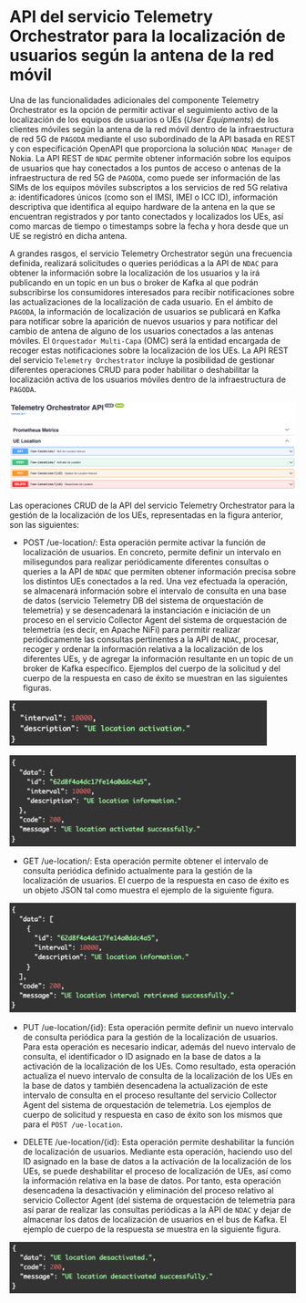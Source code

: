 # API del servicio Telemetry Orchestrator para la localización de usuarios según la antena de la red móvil

Una de las funcionalidades adicionales del componente Telemetry Orchestrator es la opción de permitir activar el seguimiento activo de la localización de los equipos de usuarios o UEs (_User Equipments_) de los clientes móviles según la antena de la red móvil dentro de la infraestructura de red 5G de `PAGODA` mediante el uso subordinado de la API basada en REST y con especificación OpenAPI que proporciona la solución `NDAC Manager` de Nokia. La API REST de `NDAC` permite obtener información sobre los equipos de usuarios que hay conectados a los puntos de acceso o antenas de la infraestructura de red 5G de `PAGODA`, como puede ser información de las SIMs de los equipos móviles subscriptos a los servicios de red 5G relativa a: identificadores únicos (como son el IMSI, IMEI o ICC ID), información descriptiva que identifica al equipo hardware de la antena en la que se encuentran registrados y por tanto conectados y localizados los UEs, así como marcas de tiempo o timestamps sobre la fecha y hora desde que un UE se registró en dicha antena.

A grandes rasgos, el servicio Telemetry Orchestrator según una frecuencia definida, realizará
solicitudes o queries periódicas a la API de `NDAC` para obtener la información sobre la localización de los usuarios y la irá publicando en un topic en un bus o broker de Kafka al que podrán subscribirse los consumidores interesados para recibir notificaciones sobre las actualizaciones de la localización de cada usuario. En el ámbito de `PAGODA`, la información de localización de usuarios se publicará en Kafka para notificar sobre la aparición de nuevos usuarios y para notificar del cambio de antena de alguno de los usuarios conectados a las antenas móviles. El `Orquestador Multi-Capa` (OMC) será la entidad encargada de recoger estas notificaciones sobre la localización de los UEs. La API REST del servicio `Telemetry Orchestrator` incluye la posibilidad de gestionar diferentes operaciones CRUD para poder habilitar o deshabilitar la localización activa de los usuarios móviles dentro de la infraestructura de `PAGODA`.

![Telemetry Orchetrator UE Location CRUD operations](docs/images/telemetry-orchestrator-crud-ue-location.png)

Las operaciones CRUD de la API del servicio Telemetry Orchestrator para la gestión de la localización de los UEs, representadas en la figura anterior, son las siguientes:

- POST /ue-location/: Esta operación permite activar la función de localización de usuarios. En concreto, permite definir un intervalo en milisegundos para realizar periódicamente diferentes consultas o queries a la API de `NDAC` que permiten obtener información precisa sobre los distintos UEs conectados a la red. Una vez efectuada la operación, se almacenará información sobre el intervalo de consulta en una base de datos (servicio Telemetry DB del sistema de orquestación de telemetría) y se desencadenará la instanciación e iniciación de un proceso en el servicio Collector Agent del sistema de orquestación de telemetría (es decir, en Apache NiFi) para permitir realizar periódicamente las consultas pertinentes a la API de `NDAC`, procesar, recoger y ordenar la información relativa a la localización de los diferentes UEs, y de agregar la información resultante en un topic de un broker de Kafka específico. Ejemplos del cuerpo de la solicitud y del cuerpo de la respuesta en caso de éxito se muestran en las siguientes figuras.

![POST UE location query](docs/images/telemetry-orchestrator-crud-ue-location-post-query.png)

![POST UE location response](docs/images/telemetry-orchestrator-crud-ue-location-post-response.png)

- GET /ue-location/: Esta operación permite obtener el intervalo de consulta periódica definido actualmente para la gestión de la localización de usuarios. El cuerpo de la respuesta en caso de éxito es un objeto JSON tal como muestra el ejemplo de la siguiente figura.

![GET UE location response](docs/images/telemetry-orchestrator-crud-ue-location-get-response.png)

- PUT /ue-location/{id}: Esta operación permite definir un nuevo intervalo de consulta periódica para la gestión de la localización de usuarios. Para esta operación es necesario indicar, además del nuevo intervalo de consulta, el identificador o ID asignado en la base de datos a la activación de la localización de los UEs. Como resultado, esta operación actualiza el nuevo intervalo de consulta de la localización de los UEs en la base de datos y también desencadena la actualización de este intervalo de consulta en el proceso resultante del servicio Collector Agent del sistema de orquestación de telemetría. Los ejemplos de cuerpo de solicitud y respuesta en caso de éxito son los mismos que para el `POST /ue-location`.

- DELETE /ue-location/{id}: Esta operación permite deshabilitar la función de localización de usuarios. Mediante esta operación, haciendo uso del ID asignado en la base de datos a la activación de la localización de los UEs, se puede deshabilitar el proceso de localización de UEs, así como la información relativa en la base de datos. Por tanto, esta operación desencadena la desactivación y eliminación del proceso relativo al servicio Collector Agent (del sistema de orquestación de telemetría para así parar de realizar las consultas periódicas a la API de ``NDAC`` y dejar de almacenar los datos de localización de usuarios en el bus de Kafka. El ejemplo de cuerpo de la respuesta se muestra en la siguiente figura.

![DELETE UE location response](docs/images/telemetry-orchestrator-crud-ue-location-delete-response.png)


